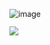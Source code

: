 ![image](https://user-images.githubusercontent.com/90397928/139064139-e455df59-f32d-45bf-ba7c-d269da6c577e.png)

<img src="https://www.codewars.com/users/veselinppetkov/badges/large">


